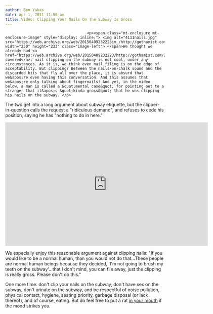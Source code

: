 ```yaml
---
author: Ben Yakas
date: Apr 1, 2011 11:50 am
title: Video: Clipping Your Nails On The Subway Is Gross
---
```


	
										<p><span class="mt-enclosure mt-enclosure-image" style="display: inline;"> <img alt="4111nails.jpg" src="https://web.archive.org/web/20150409232223im_/http://gothamist.com/attachments/byakas/4111nails.jpg" width="250" height="233" class="image-left"> </span>We thought we already had <a href="https://web.archive.org/web/20150409232223/http://gothamist.com/2010/04/20/guerilla_subway_etiquette_posters_d.php">this covered</a>: nail clipping on the subway is not cool, under any circumstances. As it is, we think even nail filing is on the edge of acceptability. But clipping? Between the nails-on-chalk sound and the discarded bits that fly all over the place, it is absurd that we&apos;re even having this conversation. And this assumes that we&apos;re only talking about fingernails! And yet, in the video below, a man is called a &quot;mental case&quot; for pointing out to a stranger that it&apos;s &quot;kinda gross&quot; that he was clipping his nails on the subway. </p>

<p>The two get into a long argument about subway etiquette, but the clipper-in-question calls the request a &quot;ridiculous demand&quot;, and refuses to cede his position, saying he has &quot;nothing to do in here.&quot;</p>

<div style="text-align: center;"><iframe title="YouTube video player" width="640" height="390" src="https://web.archive.org/web/20150409232223if_/http://www.youtube.com/embed/cf7Qj-N33zg" frameborder="0" allowfullscreen></iframe></div>

<p>We especially enjoy this reasonable argument against clipping nails: &quot;If you would like to be a normal human, than you would not do that...These people are normal human beings because they decided, &apos;I&apos;m not going to brush my teeth on the subway&apos;...that I don&apos;t mind, you can file away, just the clipping is really gross. Please don&apos;t do this.&quot; </p>

<p>One more time: don&apos;t clip your nails on the subway, don&apos;t have sex on the subway, don&apos;t urinate on the subway, and be respectful of noise pollution, physical contact, hygiene, seating priority, garbage disposal (or lack thereof), and of course, eating. But do feel free to put a rat <a href="https://web.archive.org/web/20150409232223/http://gothamist.com/2011/03/09/video_sad_rat_man_makes_out_with_ra.php">in your mouth</a> if the mood strikes you.</p>					
										
									
				